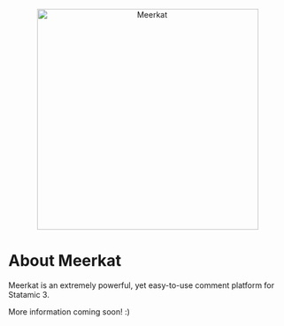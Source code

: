 <p align="center"><img src="https://stillat.s3.us-east-1.amazonaws.com/2020/meerkat/meerkat_colored.png" width="400" alt="Meerkat" /></p>

# About Meerkat

Meerkat is an extremely powerful, yet easy-to-use comment platform for Statamic 3.

More information coming soon! :)